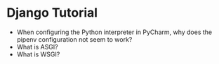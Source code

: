 # Django Tutorial

* When configuring the Python interpreter in PyCharm, why does the pipenv configuration not seem to work?
* What is ASGI?
* What is WSGI?